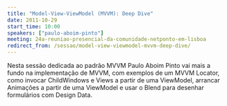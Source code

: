```yaml
---
title: "Model-View-ViewModel (MVVM): Deep Dive"
date: 2011-10-29
start_time: 10:00
speakers: ["paulo-aboim-pinto"]
meeting: 24a-reuniao-presencial-da-comunidade-netponto-em-lisboa
redirect_from: /sessao/model-view-viewmodel-mvvm-deep-dive/
---
```


Nesta sessão dedicada ao padrão MVVM Paulo Aboim Pinto vai mais a fundo na implementação de MVVM, com exemplos de um MVVM Locator, como invocar ChildWindows e Views a partir de uma ViewModel, arrancar Animações a partir de uma ViewModel e usar o Blend para desenhar formulários com Design Data.
